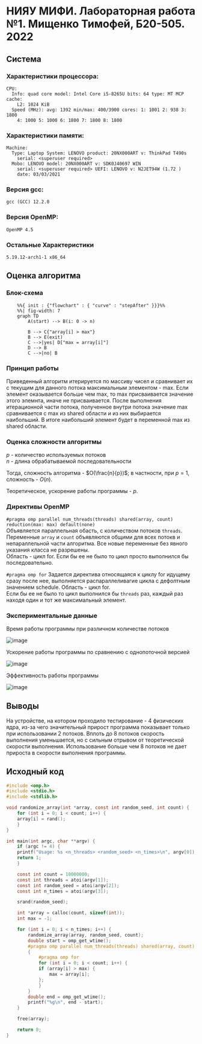 # НИЯУ МИФИ. Лабораторная работа №1. Мищенко Тимофей, Б20-505. 2022

## Система

### Характеристики процессора:
```
CPU:
  Info: quad core model: Intel Core i5-8265U bits: 64 type: MT MCP cache:
    L2: 1024 KiB
  Speed (MHz): avg: 1392 min/max: 400/3900 cores: 1: 1001 2: 938 3: 1800
    4: 1000 5: 1000 6: 1800 7: 1800 8: 1800
```

### Характеристики памяти:
```
Machine:
  Type: Laptop System: LENOVO product: 20NX000ART v: ThinkPad T490s
    serial: <superuser required>
  Mobo: LENOVO model: 20NX000ART v: SDK0J40697 WIN
    serial: <superuser required> UEFI: LENOVO v: N2JET94W (1.72 )
    date: 03/03/2021
```

### Версия gcc:
```
gcc (GCC) 12.2.0
```

### Версия OpenMP:
```
OpenMP 4.5
```

### Остальные Характеристики
```
5.19.12-arch1-1 x86_64
```

## Оценка алгоритма

### Блок-схема

```mermaid
    %%{ init : {"flowchart" : { "curve" : "stepAfter" }}}%%
    %%| fig-width: 7
    graph TD
        A(start) --> B(i: 0 -> n)
        
        B --> C{"array[i] > max"}
        B --> E(exit)
        C -->|yes| D["max = array[i]"]
        D --> B
        C -->|no| B
```

### Принцип работы
Приведенный алгоритм итерируется по массиву чисел и сравнивает их с текущим для данного потока 
максимальным элементом - max. Если элемент оказывается больше чем max, то max присваивается значение
этого элемнта, иначе не присваивается. После выполнения итерационной части потока,
полученное внутри потока значение max сравнивается с max из shared области и из них
выбирается наибольший. В итоге наибольший элемент будет в переменной max из shared области. 

### Оценка сложности алгоритмы

$p$ - количество используемых потоков  
$n$ - длина обрабатываемой последовательности

Тогда, сложность алгоритма - $O(\frac{n}{p})$; в частности, при $p = 1$, сложность - $O(n)$.

Теоретическое, ускорение работы программы - $p$.

### Директивы OpenMP
`#pragma omp parallel num_threads(threads) shared(array, count) reduction(max: max) default(none)`  
Объявляется параллельная обасть, с количеством потоков `threads`. Переменные `array` и `count`
объявляются общими для всех потокв и непараллельной части алгоритма. Все новые переменные без явного
указания класса не разрешены.  
Область - цикл for.
Если бы ее не было то цикл просто выполнился бы последовательно.

`#pragma omp for`
Задается директива относящаяся к циклу for идущему сразу после нее, выполняется распараллеливагие цикла с дефолтным значением schedule.
Область - цикл for.  
Если бы ее не было то цикл выполнился бы `threads` раз, каждый раз находя один и тот же максимальный элемент.

### Экспериментальные данные

Время работы программы при различном количестве потоков

![image](target/threads.png)

Ускорение работы программы по сравнению с однопоточной версией

![image](target/acceleration.png)

Эффективность работы программы

![image](target/efficiency.png)

## Выводы
На устройстве, на котором проходило тестирование - 4 физических ядра, из-за чего значительный
прирост программа показывает только при использовании 2 потоков. Вплоть до 8 потоков скорость выполнения
уменьшается, но с сильным отрывом от теоретической скорости выполнения. Использование больше чем 8 потоков 
не дает прироста в скорости выполнения программы.

## Исходный код

```c 
#include <omp.h>
#include <stdio.h>
#include <stdlib.h>

void randomize_array(int *array, const int random_seed, int count) {
    for (int i = 0; i < count; i++) {
	array[i] = rand();
    }
}

int main(int argc, char **argv) {
    if (argc != 4) {
	printf("Usage: %s <n_threads> <random_seed> <n_times>\n", argv[0]);
	return 1;
    }

    const int count = 10000000;
    const int threads = atoi(argv[1]);
    const int random_seed = atoi(argv[2]);
    const int n_times = atoi(argv[3]);

    srand(random_seed);

    int *array = calloc(count, sizeof(int));
    int max = -1;

    for (int i = 0; i < n_times; i++) {
        randomize_array(array, random_seed, count);
        double start = omp_get_wtime();
        #pragma omp parallel num_threads(threads) shared(array, count) reduction(max: max) default(none)
        {
            #pragma omp for
            for (int i = 0; i < count; i++) {
            if (array[i] > max) {
                max = array[i];
            };
            }
        }
        double end = omp_get_wtime();
        printf("%g\n", end - start);
    }

    free(array);

    return 0;
}
```
